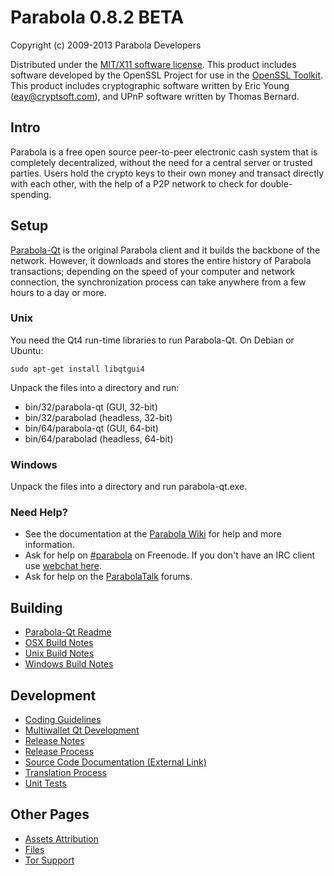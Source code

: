 Parabola 0.8.2 BETA 
====================

Copyright (c) 2009-2013 Parabola Developers

Distributed under the [MIT/X11 software license](http://www.opensource.org/licenses/mit-license.php).
This product includes software developed by the OpenSSL Project for use in the [OpenSSL Toolkit](http://www.openssl.org/). This product includes
cryptographic software written by Eric Young ([eay@cryptsoft.com](mailto:eay@cryptsoft.com)), and UPnP software written by Thomas Bernard.


Intro
---------------------
Parabola is a free open source peer-to-peer electronic cash system that is
completely decentralized, without the need for a central server or trusted
parties.  Users hold the crypto keys to their own money and transact directly
with each other, with the help of a P2P network to check for double-spending.


Setup
---------------------
[Parabola-Qt](http://parabola.org/en/download) is the original Parabola client and it builds the backbone of the network. However, it downloads and stores the entire history of Parabola transactions; depending on the speed of your computer and network connection, the synchronization process can take anywhere from a few hours to a day or more.

### Unix

You need the Qt4 run-time libraries to run Parabola-Qt. On Debian or Ubuntu:

	sudo apt-get install libqtgui4

Unpack the files into a directory and run:

- bin/32/parabola-qt (GUI, 32-bit)
- bin/32/parabolad (headless, 32-bit)
- bin/64/parabola-qt (GUI, 64-bit)
- bin/64/parabolad (headless, 64-bit)



### Windows

Unpack the files into a directory and run parabola-qt.exe.

### Need Help?

* See the documentation at the [Parabola Wiki](https://en.parabola.it/wiki/Main_Page)
for help and more information.
* Ask for help on [#parabola](http://webchat.freenode.net?channels=parabola) on Freenode. If you don't have an IRC client use [webchat here](http://webchat.freenode.net?channels=parabola).
* Ask for help on the [ParabolaTalk](https://parabolatalk.org/) forums.

Building
---------------------
- [Parabola-Qt Readme](readme-qt.md)
- [OSX Build Notes](build-osx.md)
- [Unix Build Notes](build-unix.md)
- [Windows Build Notes](build-msw.md)

Development
---------------------
- [Coding Guidelines](coding.md)
- [Multiwallet Qt Development](multiwallet-qt.md)
- [Release Notes](release-notes.md)
- [Release Process](release-process.md)
- [Source Code Documentation (External Link)](https://dev.visucore.com/parabola/doxygen/)
- [Translation Process](translation_process.md)
- [Unit Tests](unit-tests.md)

Other Pages
---------------------
- [Assets Attribution](assets-attribution.md)
- [Files](files.md)
- [Tor Support](tor.md)